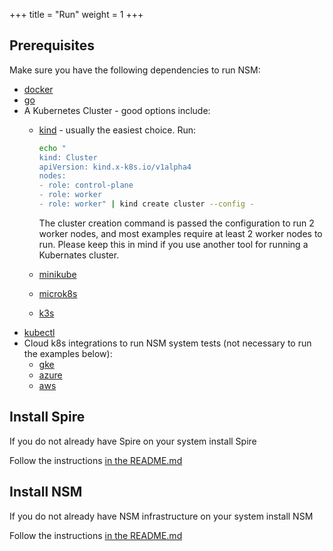 +++
title = "Run"
weight = 1
+++
## Prerequisites
Make sure you have the following dependencies to run NSM:

* [docker](https://www.docker.com/get-started/)
* [go](https://go.dev/dl/)
* A Kubernetes Cluster - good options include:
  * [kind](https://kind.sigs.k8s.io/) - usually the easiest choice.  Run:
    
    ```bash
    echo "
    kind: Cluster
    apiVersion: kind.x-k8s.io/v1alpha4
    nodes:
    - role: control-plane
    - role: worker
    - role: worker" | kind create cluster --config -
    ```
    The cluster creation command is passed the configuration to run 2 worker nodes, and most examples require at least 2 worker nodes to run. Please keep this in mind if you use another tool for running a Kubernates cluster.
  * [minikube](https://minikube.sigs.k8s.io/docs/)
  * [microk8s](https://microk8s.io/)
  * [k3s](https://k3s.io/)
* [kubectl](https://kubernetes.io/docs/tasks/tools/install-kubectl/)
* Cloud k8s integrations to run NSM system tests (not necessary to run the examples below):
  * [gke](https://github.com/networkservicemesh/integration-k8s-gke/blob/v1.11.0/README.md)
  * [azure](https://github.com/networkservicemesh/integration-k8s-aks/blob/v1.11.0/README.md)
  * [aws](https://github.com/networkservicemesh/integration-k8s-aws/blob/v1.11.0/README.md)

## Install Spire
If you do not already have Spire on your system install Spire

Follow the instructions [in the README.md](https://github.com/networkservicemesh/deployments-k8s/blob/v1.11.0/examples/spire/single_cluster/README.md)

## Install NSM
If you do not already have NSM infrastructure on your system install NSM

Follow the instructions [in the README.md](https://github.com/networkservicemesh/deployments-k8s/blob/v1.11.0/examples/basic/README.md)
